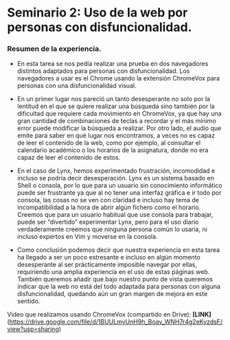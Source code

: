 # Seminario 2: Uso de la web por personas con disfuncionalidad.

### Resumen de la experiencia.

* En esta tarea se nos pedía realizar una prueba en dos navegadores distintos adaptados para personas con disfuncionalidad. Los navegadores a usar es el Chrome usando la extensión ChromeVox para personas con una disfuncionalidad visual. 

* En un primer lugar nos pareció un tanto desesperante no solo por la lentitud en el que se quiere realizar una búsqueda sino también por la dificultad que requiere cada movimiento en ChromeVox, ya que hay una gran cantidad de combinaciones de teclas a recordar y el más mínimo error puede modificar la búsqueda a realizar. Por otro lado, el audio que emite para saber en qué lugar nos encontramos, a veces no es capaz de leer el contenido de la web, como por ejemplo, al consultar el calendario académico o los horarios de la asignatura, donde no era capaz de leer el contenido de estos. 

* En el caso de Lynx, hemos experimentado frustración, incomodidad e incluso se podría decir desesperación. Lynx es un sistema basado en Shell o consola, por lo que para un usuario sin conocimiento informático puede ser frustrante ya que al no tener una interfaz gráfica e ir todo por consola, las cosas no se ven con claridad e incluso hay tema de incompatibilidad a la hora de abrir algún fichero como el horario. Creemos que para un usuario habitual que use consola para trabajar, puede ser “divertido” experimentar Lynx, pero para el uso diario verdaderamente creemos que ninguna persona común lo usaría, ni incluso expertos en Vim y moverse en la consola. 

* Como conclusión podemos decir que nuestra experiencia en esta tarea ha llegado a ser un poco estresante e incluso en algún momento desesperante al ser prácticamente imposible navegar por ellas, requiriendo una amplia experiencia en el uso de estas páginas web. También queremos añadir que bajo nuestro punto de vista queremos indicar que la web no está del todo adaptada para personas con alguna disfuncionalidad, quedando aún un gran margen de mejora en este sentido. 


Video que realizamos usando ChromeVox (compartido en Drive): **[LINK]**(https://drive.google.com/file/d/1BUULmyUnH9h_Boav_WNH7r4g2eKvzdsF/view?usp=sharing)
